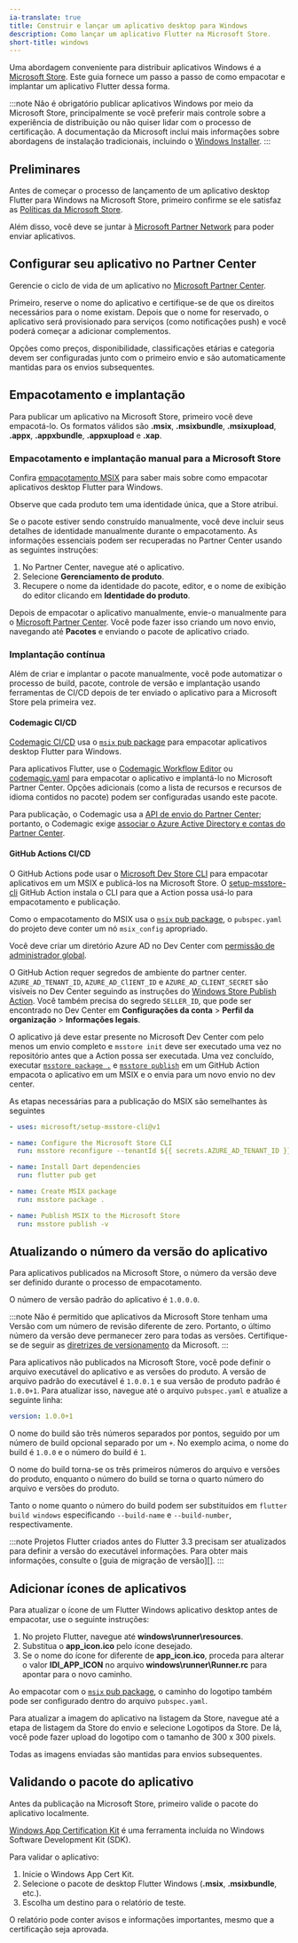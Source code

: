 ```yaml
---
ia-translate: true
title: Construir e lançar um aplicativo desktop para Windows
description: Como lançar um aplicativo Flutter na Microsoft Store.
short-title: windows
---
```


Uma abordagem conveniente para distribuir aplicativos Windows é a
[Microsoft Store][microsoftstore].
Este guia fornece um passo a passo de como empacotar e implantar
um aplicativo Flutter dessa forma.

:::note
Não é obrigatório publicar aplicativos Windows por meio da
Microsoft Store, principalmente se você preferir mais controle
sobre a experiência de distribuição ou não quiser lidar
com o processo de certificação. A documentação da Microsoft
inclui mais informações sobre abordagens de instalação
tradicionais, incluindo o [Windows Installer][msidocs].
:::

## Preliminares

Antes de começar o processo de lançamento
de um aplicativo desktop Flutter para Windows na Microsoft Store,
primeiro confirme se ele satisfaz as [Políticas da Microsoft Store][storepolicies].

Além disso, você deve se juntar à
[Microsoft Partner Network][microsoftpartner] para poder enviar aplicativos.

## Configurar seu aplicativo no Partner Center

Gerencie o ciclo de vida de um aplicativo no
[Microsoft Partner Center][microsoftpartner].

Primeiro, reserve o nome do aplicativo e
certifique-se de que os direitos necessários para o nome existam.
Depois que o nome for reservado, o aplicativo
será provisionado para serviços (como
notificações push) e você poderá começar a adicionar complementos.

Opções como preços, disponibilidade,
classificações etárias e categoria devem ser
configuradas junto com o primeiro envio
e são automaticamente mantidas
para os envios subsequentes.

## Empacotamento e implantação

Para publicar um aplicativo na Microsoft Store,
primeiro você deve empacotá-lo.
Os formatos válidos são **.msix**, **.msixbundle**,
**.msixupload**, **.appx**, **.appxbundle**,
**.appxupload** e **.xap**.

### Empacotamento e implantação manual para a Microsoft Store

Confira [empacotamento MSIX][msix packaging]
para saber mais sobre como empacotar
aplicativos desktop Flutter para Windows.

Observe que cada produto tem uma identidade única,
que a Store atribui.

Se o pacote estiver sendo construído manualmente,
você deve incluir seus detalhes de identidade
manualmente durante o empacotamento.
As informações essenciais podem ser recuperadas
no Partner Center usando as seguintes instruções:

1. No Partner Center, navegue até o aplicativo.
2. Selecione **Gerenciamento de produto**.
3. Recupere o nome da identidade do pacote, editor,
   e o nome de exibição do editor clicando em **Identidade do produto**.

Depois de empacotar o aplicativo manualmente,
envie-o manualmente para o
[Microsoft Partner Center][microsoftpartner].
Você pode fazer isso criando um novo envio,
navegando até **Pacotes**
e enviando o pacote de aplicativo criado.

### Implantação contínua

Além de criar e implantar o pacote manualmente,
você pode automatizar o processo de build, pacote,
controle de versão e implantação usando ferramentas de CI/CD depois de ter enviado
o aplicativo para a Microsoft Store pela primeira vez.

#### Codemagic CI/CD

[Codemagic CI/CD][codemagic] usa o
[`msix` pub package][msix package] para empacotar
aplicativos desktop Flutter para Windows.

Para aplicativos Flutter, use o
[Codemagic Workflow Editor][cmworkfloweditor]
ou [codemagic.yaml][cmyaml]
para empacotar o aplicativo e implantá-lo
no Microsoft Partner Center.
Opções adicionais (como a lista de
recursos e recursos de idioma
contidos no pacote)
podem ser configuradas usando este pacote.

Para publicação, o Codemagic usa a
[API de envio do Partner Center][partnercenterapi];
portanto, o Codemagic exige
[associar o Azure Active Directory
e contas do Partner Center][azureadassociation].

#### GitHub Actions CI/CD

O GitHub Actions pode usar o
[Microsoft Dev Store CLI](https://learn.microsoft.com/windows/apps/publish/msstore-dev-cli/overview)
para empacotar aplicativos em um MSIX e publicá-los na Microsoft Store.
O [setup-msstore-cli](https://github.com/microsoft/setup-msstore-cli)
GitHub Action instala o CLI para que a Action possa usá-lo para empacotamento
e publicação.

Como o empacotamento do MSIX usa o
[`msix` pub package][msix package], o `pubspec.yaml` do projeto
deve conter um nó `msix_config` apropriado.

Você deve criar um diretório Azure AD no Dev Center com
[permissão de administrador global](https://azure.microsoft.com/documentation/articles/active-directory-assign-admin-roles/).

O GitHub Action requer segredos de ambiente do partner center.
`AZURE_AD_TENANT_ID`, `AZURE_AD_ClIENT_ID` e `AZURE_AD_CLIENT_SECRET`
são visíveis no Dev Center seguindo as instruções do
[Windows Store Publish Action](https://github.com/marketplace/actions/windows-store-publish#obtaining-your-credentials).
Você também precisa do segredo `SELLER_ID`, que pode ser encontrado no Dev Center
em **Configurações da conta** > **Perfil da organização** > **Informações legais**.

O aplicativo já deve estar presente no Microsoft Dev Center com pelo
menos um envio completo e `msstore init` deve ser executado uma vez no
repositório antes que a Action possa ser executada. Uma vez concluído, executar
[`msstore package .`](https://learn.microsoft.com/windows/apps/publish/msstore-dev-cli/package-command)
e
[`msstore publish`](https://learn.microsoft.com/windows/apps/publish/msstore-dev-cli/publish-command)
em um GitHub Action empacota o
aplicativo em um MSIX e o envia para um novo envio no dev center.

As etapas necessárias para a publicação do MSIX são semelhantes às seguintes

```yaml
- uses: microsoft/setup-msstore-cli@v1

- name: Configure the Microsoft Store CLI
  run: msstore reconfigure --tenantId ${{ secrets.AZURE_AD_TENANT_ID }} --clientId ${{ secrets.AZURE_AD_ClIENT_ID }} --clientSecret ${{ secrets.AZURE_AD_CLIENT_SECRET }} --sellerId ${{ secrets.SELLER_ID }}

- name: Install Dart dependencies
  run: flutter pub get

- name: Create MSIX package
  run: msstore package .

- name: Publish MSIX to the Microsoft Store
  run: msstore publish -v
```

## Atualizando o número da versão do aplicativo

Para aplicativos publicados na Microsoft Store,
o número da versão deve ser definido durante o
processo de empacotamento.

O número de versão padrão do aplicativo é `1.0.0.0`.

:::note
Não é permitido que aplicativos da Microsoft Store tenham uma
Versão com um número de revisão diferente de zero.
Portanto, o último número da versão deve
permanecer zero para todas as versões.
Certifique-se de seguir as
[diretrizes de versionamento][windowspackageversioning] da Microsoft.
:::

Para aplicativos não publicados na Microsoft Store, você
pode definir o arquivo executável do aplicativo e as versões do produto.
A versão de arquivo padrão do executável é `1.0.0.1`
e sua versão de produto padrão é `1.0.0+1`. Para atualizar isso,
navegue até o arquivo `pubspec.yaml` e atualize a
seguinte linha:

```yaml
version: 1.0.0+1
```

O nome do build são três números separados por pontos,
seguido por um número de build opcional separado
por um `+`. No exemplo acima, o nome do build é `1.0.0`
e o número do build é `1`.

O nome do build torna-se os três primeiros números do
arquivo e versões do produto, enquanto o número do build se torna
o quarto número do arquivo e versões do produto.

Tanto o nome quanto o número do build podem ser substituídos em
`flutter build windows` especificando `--build-name` e
`--build-number`, respectivamente.

:::note
Projetos Flutter criados antes do Flutter 3.3
precisam ser atualizados para definir a versão do executável
informações. Para obter mais informações,
consulte o [guia de migração de versão][].
:::

## Adicionar ícones de aplicativos

Para atualizar o ícone de um Flutter Windows
aplicativo desktop antes de empacotar, use o
seguinte instruções:

1. No projeto Flutter, navegue até
   **windows\runner\resources**.
2. Substitua o **app_icon.ico** pelo ícone desejado.
3. Se o nome do ícone for diferente de **app_icon.ico**,
   proceda para alterar o valor **IDI_APP_ICON** no
   arquivo **windows\runner\Runner.rc** para apontar para o novo caminho.

Ao empacotar com o [`msix` pub package][msix package],
o caminho do logotipo também pode ser configurado dentro do arquivo `pubspec.yaml`.

Para atualizar a imagem do aplicativo na listagem da Store,
navegue até a etapa de listagem da Store do envio
e selecione Logotipos da Store.
De lá, você pode fazer upload do logotipo com
o tamanho de 300 x 300 pixels.

Todas as imagens enviadas são mantidas para envios subsequentes.

## Validando o pacote do aplicativo

Antes da publicação na Microsoft Store,
primeiro valide o pacote do aplicativo localmente.

[Windows App Certification Kit][windowsappcertification]
é uma ferramenta incluída no
Windows Software Development Kit (SDK).

Para validar o aplicativo:

1. Inicie o Windows App Cert Kit.
2. Selecione o pacote de desktop Flutter Windows
   (**.msix**, **.msixbundle**, etc.).
3. Escolha um destino para o relatório de teste.

O relatório pode conter avisos e informações importantes,
mesmo que a certificação seja aprovada.

[azureadassociation]: https://docs.microsoft.com/windows/uwp/publish/associate-azure-ad-with-partner-center
[cmworkfloweditor]: https://docs.codemagic.io/flutter-publishing/publishing-to-microsoft-store/
[cmyaml]: https://docs.codemagic.io/yaml-publishing/microsoft-store/
[codemagic]: https://codemagic.io/start/
[microsoftstore]: https://www.microsoft.com/store/apps/windows
[msidocs]: https://docs.microsoft.com/en-us/windows/win32/msi/windows-installer-portal
[microsoftpartner]: https://partner.microsoft.com/
[msix package]: {{site.pub}}/packages/msix
[msix packaging]: /platform-integration/windows/building#msix-packaging
[partnercenterapi]: https://docs.microsoft.com/azure/marketplace/azure-app-apis
[storepolicies]: https://docs.microsoft.com/windows/uwp/publish/store-policies/
[visualstudiopackaging]: https://docs.microsoft.com/windows/msix/package/packaging-uwp-apps
[visualstudiosubmission]: https://docs.microsoft.com/windows/msix/package/packaging-uwp-apps#automate-store-submissions
[windowspackageversioning]: https://docs.microsoft.com/windows/uwp/publish/package-version-numbering
[windowsappcertification]: https://docs.microsoft.com/windows/uwp/debug-test-perf/windows-app-certification-kit
[version migration guide]: /release/breaking-changes/windows-version-information
